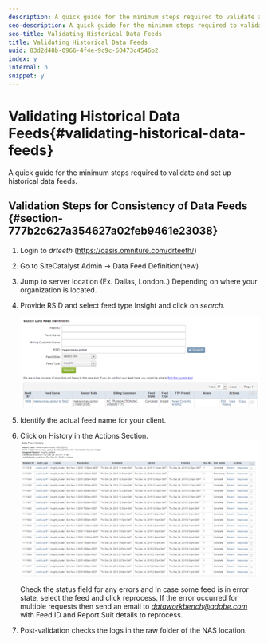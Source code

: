 ```yaml
---
description: A quick guide for the minimum steps required to validate and set up historical data feeds.
seo-description: A quick guide for the minimum steps required to validate and set up historical data feeds.
seo-title: Validating Historical Data Feeds
title: Validating Historical Data Feeds
uuid: 83d2d48b-0966-4f4e-9c9c-60473c4546b2
index: y
internal: n
snippet: y
---
```


# Validating Historical Data Feeds{#validating-historical-data-feeds}

A quick guide for the minimum steps required to validate and set up historical data feeds.

## Validation Steps for Consistency of Data Feeds {#section-777b2c627a354627a02feb9461e23038}

1. Login to *drteeth* (https://oasis.omniture.com/drteeth/) 
1. Go to SiteCatalyst Admin -> Data Feed Definition(new) 
1. Jump to server location (Ex. Dallas, London..) Depending on where your organization is located. 
1. Provide RSID and select feed type Insight and click on *search*.

   ![](assets/dwb_impl_historical.png)

1. Identify the actual feed name for your client. 
1. Click on History in the Actions Section. ![](assets/dwb_impl_historical1.png)

   Check the status field for any errors and In case some feed is in error state, select the feed and click reprocess. If the error occurred for multiple requests then send an email to *dataworkbench@adobe.com* with Feed ID and Report Suit details to reprocess. 

1. Post-validation checks the logs in the raw folder of the NAS location.


